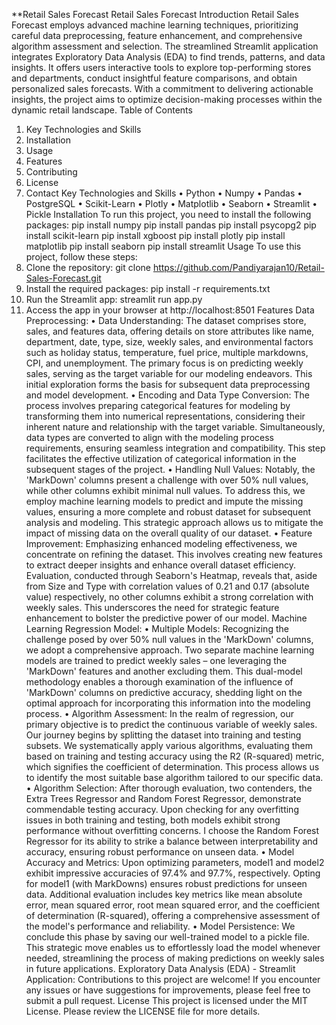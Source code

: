**Retail Sales Forecast
Retail Sales Forecast
Introduction
Retail Sales Forecast employs advanced machine learning techniques, prioritizing careful data preprocessing, feature enhancement, and comprehensive algorithm assessment and selection. The streamlined Streamlit application integrates Exploratory Data Analysis (EDA) to find trends, patterns, and data insights. It offers users interactive tools to explore top-performing stores and departments, conduct insightful feature comparisons, and obtain personalized sales forecasts. With a commitment to delivering actionable insights, the project aims to optimize decision-making processes within the dynamic retail landscape.
Table of Contents
1.	Key Technologies and Skills
2.	Installation
3.	Usage
4.	Features
5.	Contributing
6.	License
7.	Contact
Key Technologies and Skills
•	Python
•	Numpy
•	Pandas
•	PostgreSQL
•	Scikit-Learn
•	Plotly
•	Matplotlib
•	Seaborn
•	Streamlit
•	Pickle
Installation
To run this project, you need to install the following packages:
pip install numpy
pip install pandas
pip install psycopg2
pip install scikit-learn
pip install xgboost
pip install plotly
pip install matplotlib
pip install seaborn
pip install streamlit
Usage
To use this project, follow these steps:
1.	Clone the repository: git clone https://github.com/Pandiyarajan10/Retail-Sales-Forecast.git
2.	Install the required packages: pip install -r requirements.txt
3.	Run the Streamlit app: streamlit run app.py
4.	Access the app in your browser at http://localhost:8501
Features
Data Preprocessing:
•	Data Understanding: The dataset comprises store, sales, and features data, offering details on store attributes like name, department, date, type, size, weekly sales, and environmental factors such as holiday status, temperature, fuel price, multiple markdowns, CPI, and unemployment. The primary focus is on predicting weekly sales, serving as the target variable for our modeling endeavors. This initial exploration forms the basis for subsequent data preprocessing and model development.
•	Encoding and Data Type Conversion: The process involves preparing categorical features for modeling by transforming them into numerical representations, considering their inherent nature and relationship with the target variable. Simultaneously, data types are converted to align with the modeling process requirements, ensuring seamless integration and compatibility. This step facilitates the effective utilization of categorical information in the subsequent stages of the project.
•	Handling Null Values: Notably, the 'MarkDown' columns present a challenge with over 50% null values, while other columns exhibit minimal null values. To address this, we employ machine learning models to predict and impute the missing values, ensuring a more complete and robust dataset for subsequent analysis and modeling. This strategic approach allows us to mitigate the impact of missing data on the overall quality of our dataset.
•	Feature Improvement: Emphasizing enhanced modeling effectiveness, we concentrate on refining the dataset. This involves creating new features to extract deeper insights and enhance overall dataset efficiency. Evaluation, conducted through Seaborn's Heatmap, reveals that, aside from Size and Type with correlation values of 0.21 and 0.17 (absolute value) respectively, no other columns exhibit a strong correlation with weekly sales. This underscores the need for strategic feature enhancement to bolster the predictive power of our model.
Machine Learning Regression Model:
•	Multiple Models: Recognizing the challenge posed by over 50% null values in the 'MarkDown' columns, we adopt a comprehensive approach. Two separate machine learning models are trained to predict weekly sales – one leveraging the 'MarkDown' features and another excluding them. This dual-model methodology enables a thorough examination of the influence of 'MarkDown' columns on predictive accuracy, shedding light on the optimal approach for incorporating this information into the modeling process.
•	Algorithm Assessment: In the realm of regression, our primary objective is to predict the continuous variable of weekly sales. Our journey begins by splitting the dataset into training and testing subsets. We systematically apply various algorithms, evaluating them based on training and testing accuracy using the R2 (R-squared) metric, which signifies the coefficient of determination. This process allows us to identify the most suitable base algorithm tailored to our specific data.
•	Algorithm Selection: After thorough evaluation, two contenders, the Extra Trees Regressor and Random Forest Regressor, demonstrate commendable testing accuracy. Upon checking for any overfitting issues in both training and testing, both models exhibit strong performance without overfitting concerns. I choose the Random Forest Regressor for its ability to strike a balance between interpretability and accuracy, ensuring robust performance on unseen data.
•	Model Accuracy and Metrics: Upon optimizing parameters, model1 and model2 exhibit impressive accuracies of 97.4% and 97.7%, respectively. Opting for model1 (with MarkDowns) ensures robust predictions for unseen data. Additional evaluation includes key metrics like mean absolute error, mean squared error, root mean squared error, and the coefficient of determination (R-squared), offering a comprehensive assessment of the model's performance and reliability.
•	Model Persistence: We conclude this phase by saving our well-trained model to a pickle file. This strategic move enables us to effortlessly load the model whenever needed, streamlining the process of making predictions on weekly sales in future applications.
Exploratory Data Analysis (EDA) - Streamlit Application:
Contributions to this project are welcome! If you encounter any issues or have suggestions for improvements, please feel free to submit a pull request.
License
This project is licensed under the MIT License. Please review the LICENSE file for more details.

